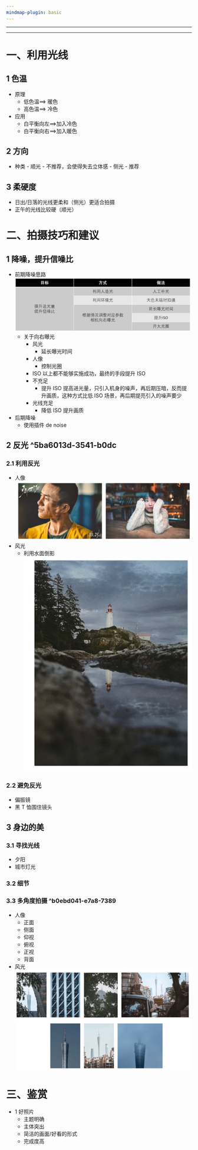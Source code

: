 ```yaml
---
mindmap-plugin: basic
---
```


---

---


# 一、利用光线
## 1 色温
- 原理
	- 低色温==> 暖色
	- 高色温==> 冷色
- 应用
	- 白平衡向左==>加入冷色
	- 白平衡向右==>加入暖色
## 2 方向
- 种类
		- 顺光
			- 不推荐，会使得失去立体感
		- 侧光
			- 推荐
## 3 柔硬度
- 日出/日落的光线更柔和（侧光）更适合拍摄
- 正午的光线比较硬（顺光）

# 二、拍摄技巧和建议
## 1 降噪，提升信噪比
- 前期降噪思路
	![](images/Pasted%20image%2020231216221237.png)
	- 关于向右曝光
		- 风光
			- 延长曝光时间
		- 人像
			- 控制光圈
		- ISO
			以上都不能够实施成功，最终的手段提升 ISO
		- 不充足
			- 提升 ISO 提高进光量，只引入机身的噪声，再后期压暗，反而提升画质，这种方式比低 ISO 场景，再后期提亮引入的噪声要少
		- 光线充足
			- 降低 ISO 提升画质
- 后期降噪
	- 使用插件 de noise
## 2 反光 ^5ba6013d-3541-b0dc
### 2.1 利用反光
- 人像
		![](images/Pasted%20image%2020231216222436.png)
- 风光
	- 利用水面倒影
		![](images/Pasted%20image%2020231216222545.png)
### 2.2 避免反光
- 偏振镜
- 黑 T 恤围住镜头
## 3 身边的美
### 3.1 寻找光线
- 夕阳
- 城市灯光
### 3.2 细节
### 3.3 多角度拍摄 ^b0ebd041-e7a8-7389
- 人像
	- 正面
	- 侧面
	- 仰视
	- 俯视
	- 正视
	- 背面
- 风光
	![](images/Pasted%20image%2020231216223432.png)

# 三、鉴赏
- 1 好照片
	- 主题明确
	- 主体突出
	- 简洁的画面/好看的形式
	- 完成度高